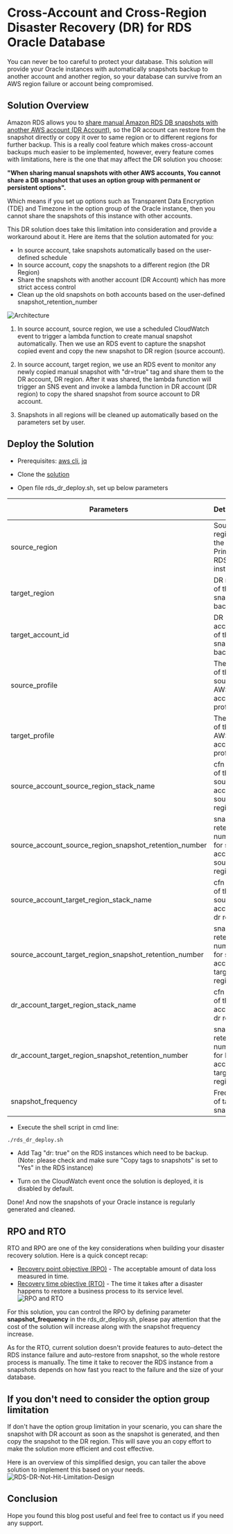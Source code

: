 # Cross-Account and Cross-Region Disaster Recovery (DR) for RDS Oracle Database

You can never be too careful to protect your database. This solution will provide your Oracle instances with automatically snapshots backup to another account and another region, so your database can survive from an AWS region failure or account being compromised.

## Solution Overview

Amazon RDS allows you to [share manual Amazon RDS DB snapshots with another AWS account (DR Account)](https://docs.aws.amazon.com/AmazonRDS/latest/UserGuide/USER_ShareSnapshot.html), so the DR account can restore from the snapshot directly or copy it over to same region or to different regions for further backup. This is a really cool feature which makes cross-account backups much easier to be implemented, however, every feature comes with limitations, here is the one that may affect the DR solution you choose:

**"When sharing manual snapshots with other AWS accounts, You cannot share a DB snapshot that uses an option group with permanent or persistent options".**

Which means if you set up options such as Transparent Data Encryption (TDE) and Timezone in the option group of the Oracle instance, then you cannot share the snapshots of this instance with other accounts.

This DR solution does take this limitation into consideration and provide a workaround about it. Here are items that the solution automated for you:

* In source account, take snapshots automatically based on the user-defined schedule
* In source account, copy the snapshots to a different region (the DR Region)
* Share the snapshots with another account (DR Account) which has more strict access control
* Clean up the old snapshots on both accounts based on the user-defined snapshot_retention_number

![Architecture](./images/RDS-DR.png)

1. In source account, source region, we use a scheduled CloudWatch event to trigger a lambda function to create manual snapshot automatically. Then we use an RDS event to capture the snapshot copied event and copy the new snapshot to DR region (source account).

1. In source account, target region, we use an RDS event to monitor any newly copied manual snapshot with "dr=true" tag and share them to the DR account, DR region. After it was shared, the lambda function will trigger an SNS event and invoke a lambda function in DR account (DR region) to copy the shared snapshot from source account to DR account.

1. Snapshots in all regions will be cleaned up automatically based on the parameters set by user.

## Deploy the Solution

* Prerequisites: [aws cli](https://aws.amazon.com/cli/), [jq](https://stedolan.github.io/jq/)

* Clone the [solution](https://github.com/jing-1strategy/rds-oracle-dr)
* Open file rds_dr_deploy.sh, set up below parameters

| Parameters                                            | Details                                                    | Default Value |
| ----------------------------------------------------- |:-----------------------------------------------------------|:--------------|
|source_region                                          | Source region of the Primary RDS instance                  | us-west-2     |
|target_region                                          | DR region of the snapshot backups                          | us-east-2     |
|target_account_id                                      | DR account id of the snapshot backups                      | N/A           |
|source_profile                                         | The name of the source AWS account profile                 | N/A           |
|target_profile                                         | The name of the DR AWS account profile                     | N/A           |
|source_account_source_region_stack_name                | cfn name of the source account source region               | N/A           |
|source_account_source_region_snapshot_retention_number | snapshot retention number for source account source region | N/A           |
|source_account_target_region_stack_name                | cfn name of the source account dr region                   | N/A           |
|source_account_target_region_snapshot_retention_number | snapshot retention number for source account target region | N/A           |
|dr_account_target_region_stack_name                    | cfn name of the dr account dr region                       | N/A           |
|dr_account_target_region_snapshot_retention_number     | snapshot retention number for DR account target region     | N/A           |
|snapshot_frequency                                     | Frequency of taking snapshots                              | rate(1 hour)  |

* Execute the shell script in cmd line:

```bash
./rds_dr_deploy.sh
```

* Add Tag "dr: true" on the RDS instances which need to be backup. (Note: please check and make sure "Copy tags to snapshots" is set to "Yes" in the RDS instance)

* Turn on the CloudWatch event once the solution is deployed, it is disabled by default.

Done!
And now the snapshots of your Oracle instance is regularly generated and cleaned.

## RPO and RTO
RTO and RPO are one of the key considerations when building your disaster recovery solution. Here is a quick concept recap:
* [Recovery point objective (RPO)](https://en.wikipedia.org/wiki/Recovery_point_objective) - The acceptable amount of data loss measured in time. 
* [Recovery time objective (RTO)](https://en.wikipedia.org/wiki/Recovery_time_objective) - The time it takes after a disaster happens to restore a business process to its service level.
![RPO and RTO](./images/RPO-RTO.png)

For this solution, you can control the RPO by defining parameter **snapshot_frequency** in the rds_dr_deploy.sh, please pay attention that the cost of the solution will increase along with the snapshot frequency increase.

As for the RTO, current solution doesn't provide features to auto-detect the RDS instance failure and auto-restore from snapshot, so the whole restore process is manually. The time it take to recover the RDS instance from a snapshots depends on how fast you react to the failure and the size of your database.  

## If you don't need to consider the option group limitation
If don't have the option group limitation in your scenario, you can share the snapshot with DR account as soon as the snapshot is generated, and then copy the snapshot to the DR region. This will save you an copy effort to make the solution more efficient and cost effective.

Here is an overview of this simplified design, you can tailer the above solution to implement this based on your needs.
![RDS-DR-Not-Hit-Limitation-Design](./images/RDS-DR-No-Limitation.png)

## Conclusion
Hope you found this blog post useful and feel free to contact us if you need any support.